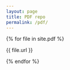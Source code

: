 ```yaml
---
layout: page
title: PDF repo
permalink: /pdf/
---
```

{% for file in site.pdf %}
<p>{{ file.url }}</p>
{% endfor %}